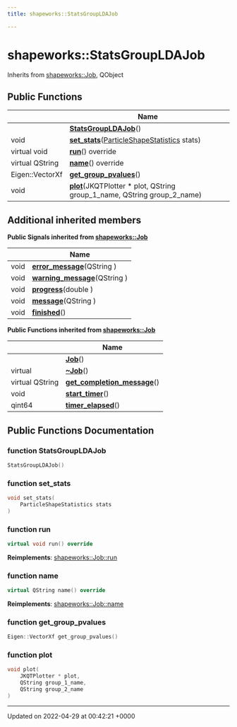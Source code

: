```yaml
---
title: shapeworks::StatsGroupLDAJob

---
```


# shapeworks::StatsGroupLDAJob





Inherits from [shapeworks::Job](../Classes/classshapeworks_1_1Job.md), QObject

## Public Functions

|                | Name           |
| -------------- | -------------- |
| | **[StatsGroupLDAJob](../Classes/classshapeworks_1_1StatsGroupLDAJob.md#function-statsgroupldajob)**() |
| void | **[set_stats](../Classes/classshapeworks_1_1StatsGroupLDAJob.md#function-set-stats)**([ParticleShapeStatistics](../Classes/classshapeworks_1_1ParticleShapeStatistics.md) stats) |
| virtual void | **[run](../Classes/classshapeworks_1_1StatsGroupLDAJob.md#function-run)**() override |
| virtual QString | **[name](../Classes/classshapeworks_1_1StatsGroupLDAJob.md#function-name)**() override |
| Eigen::VectorXf | **[get_group_pvalues](../Classes/classshapeworks_1_1StatsGroupLDAJob.md#function-get-group-pvalues)**() |
| void | **[plot](../Classes/classshapeworks_1_1StatsGroupLDAJob.md#function-plot)**(JKQTPlotter * plot, QString group_1_name, QString group_2_name) |

## Additional inherited members

**Public Signals inherited from [shapeworks::Job](../Classes/classshapeworks_1_1Job.md)**

|                | Name           |
| -------------- | -------------- |
| void | **[error_message](../Classes/classshapeworks_1_1Job.md#signal-error-message)**(QString ) |
| void | **[warning_message](../Classes/classshapeworks_1_1Job.md#signal-warning-message)**(QString ) |
| void | **[progress](../Classes/classshapeworks_1_1Job.md#signal-progress)**(double ) |
| void | **[message](../Classes/classshapeworks_1_1Job.md#signal-message)**(QString ) |
| void | **[finished](../Classes/classshapeworks_1_1Job.md#signal-finished)**() |

**Public Functions inherited from [shapeworks::Job](../Classes/classshapeworks_1_1Job.md)**

|                | Name           |
| -------------- | -------------- |
| | **[Job](../Classes/classshapeworks_1_1Job.md#function-job)**() |
| virtual | **[~Job](../Classes/classshapeworks_1_1Job.md#function-~job)**() |
| virtual QString | **[get_completion_message](../Classes/classshapeworks_1_1Job.md#function-get-completion-message)**() |
| void | **[start_timer](../Classes/classshapeworks_1_1Job.md#function-start-timer)**() |
| qint64 | **[timer_elapsed](../Classes/classshapeworks_1_1Job.md#function-timer-elapsed)**() |


## Public Functions Documentation

### function StatsGroupLDAJob

```cpp
StatsGroupLDAJob()
```


### function set_stats

```cpp
void set_stats(
    ParticleShapeStatistics stats
)
```


### function run

```cpp
virtual void run() override
```


**Reimplements**: [shapeworks::Job::run](../Classes/classshapeworks_1_1Job.md#function-run)


### function name

```cpp
virtual QString name() override
```


**Reimplements**: [shapeworks::Job::name](../Classes/classshapeworks_1_1Job.md#function-name)


### function get_group_pvalues

```cpp
Eigen::VectorXf get_group_pvalues()
```


### function plot

```cpp
void plot(
    JKQTPlotter * plot,
    QString group_1_name,
    QString group_2_name
)
```


-------------------------------

Updated on 2022-04-29 at 00:42:21 +0000